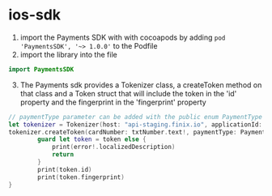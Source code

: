 
# ios-sdk

1. import the Payments SDK with with cocoapods by adding `pod 'PaymentsSDK', '~> 1.0.0'` to the Podfile
2. import the library into the file
```swift
import PaymentsSDK
```
3. The Payments sdk provides a Tokenizer class, a createToken method on that class and a Token struct that will include the token in the 'id' property and the fingerprint in the 'fingerprint' property
```swift 
// paymentType parameter can be added with the public enum PaymentType from the library
let tokenizer = Tokenizer(host: "api-staging.finix.io", applicationId: "AP2kL9QSWYJGpuAtYYnK5cZY")
tokenizer.createToken(cardNumber: txtNumber.text!, paymentType: PaymentType.PAYMENT_CARD, expMonth: 12, expYear: 2021) { (token, error) in
        guard let token = token else {
            print(error!.localizedDescription)
            return
        }
        print(token.id)
        print(token.fingerprint)
}
```
